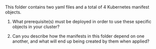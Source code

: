 This folder contains two yaml files and a total of 4 Kubernetes manifest objects.

1. What prerequisite(s) must be deployed in order to use these specific objects in your cluster?

2. Can you describe how the manifests in this folder depend on one another, and what will end up being created by them when applied?